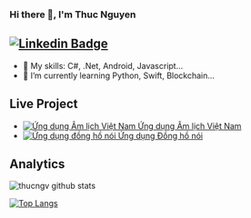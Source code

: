 ### Hi there 👋, I'm Thuc Nguyen
[![Linkedin Badge](https://img.shields.io/badge/-@thucngv-blue?style=flat-square&logo=Telegram&logoColor=white&link=https://t.me/thucngv)](https://t.me/thucngv)
---

- 🔭 My skills: C#, .Net, Android, Javascript...
- 🌱 I’m currently learning Python, Swift, Blockchain...

## Live Project
 <ul>
       <li>
        <a href="https://play.google.com/store/apps/details?id=net.nguyenthuc.vietnameselunarcalendar"><image src="https://play-lh.googleusercontent.com/fjnNV-3KBihOVr50aYvKVGRiqeD2gRxH5S2_CnaA9LiZ8TTxY0R7NnFmmL8q5YrBmv0=s75-rw" title="Ứng dụng Âm lịch Việt Nam">
        Ứng dụng Âm lịch Việt Nam</a>
    </li>   
         <li>
        <a href="https://speakingclock.net"><image src="https://play-lh.googleusercontent.com/9__Hfgi2L6LAbw-uepFjoFVQ0lInTpr50tYrOVd9cylf2aHckBTQA2D1heItLwoDnm0=s75-rw" title="Ứng dụng đồng hồ nói">
        Ứng dụng Đồng hồ nói</a>
    </li> 
</ul>

## Analytics

![thucngv github stats](https://github-readme-stats.vercel.app/api?username=thucngv&show_icons=true&count_private=true)

[![Top Langs](https://github-readme-stats.vercel.app/api/top-langs/?username=thucngv&layout=compact)](https://github.com/anuraghazra/github-readme-stats)

<!--
**thucngv/thucngv** is a ✨ _special_ ✨ repository because its `README.md` (this file) appears on your GitHub profile.

Here are some ideas to get you started:

- 🔭 I’m currently working on ...
- 🌱 I’m currently learning ...
- 👯 I’m looking to collaborate on ...
- 🤔 I’m looking for help with ...
- 💬 Ask me about ...
- 📫 How to reach me: ...
- 😄 Pronouns: ...
- ⚡ Fun fact: ...
-->
